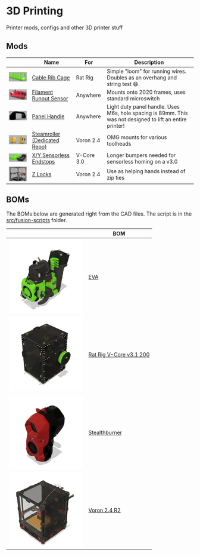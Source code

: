 # 3D Printing
Printer mods, configs and other 3D printer stuff

## Mods
| |Name|For|Description|
|---|---|---|---|
|<img src="images/crc-30x100-thumb.png" width="200px" />|[Cable Rib Cage](stl/general/)|Rat Rig|Simple "loom" for running wires. Doubles as an overhang and string test :smile:.|
|<img src="images/filament-runout-sensor-thumb.png" width="200px" />|[Filament Runout Sensor](stl/general/filament-runout-sensor.stl)|Anywhere|Mounts onto 2020 frames, uses standard microswitch|
|<img src="images/panel-handle-thumb.png" width="200px" />|[Panel Handle](stl/general/panel-handle.stl)|Anywhere|Light duty panel handle. Uses M6s, hole spacing is 89mm. This was not designed to lift an entire printer!|
|<img src="images/sr-og.png" width="200" />|[Steamroller (Dedicated Repo)](https://github.com/tallman5/steamroller)|Voron 2.4|OMG mounts for various toolheads|
|<img src="images/sensorless-endstops-thumb.png" width="200px" />|[X/Y Sensorless Endstops](stl/rat-rig/)|V-Core 3.0|Longer bumpers needed for sensorless homing on a v3.0|
|<img src="images/z-locks-installed-thumb.png" width="200px" />|[Z Locks](stl/voron/z-locks/readme.md)|Voron 2.4|Use as helping hands instead of zip ties|

## BOMs
The BOMs below are generated right from the CAD files.
The script is in the [src/fusion-scripts](src/fusion-scipts/) folder.

| |BOM|
|---|---|
|<img src="printers/eva/images/EVA3%20Assembly.png" width="200px" />|[EVA](printers/eva/EVA3%20Assembly%20BOM.md)|
|<img src="printers/rat-rig/v-core/images/Enclosure%202.0%20Assembly%20-%20200x200x200.png" width="200px" />|[Rat Rig V-Core v3.1 200](printers/rat-rig/v-core/Enclosure%202.0%20Assembly%20-%20200x200x200%20BOM.md)|
|<img src="printers/stealthburner/images/Stealthburner CW2 Assembly.png" width="200px" />|[Stealthburner](/printers/stealthburner/Stealthburner%20CW2%20Assembly%20BOM.md)|
|<img src="printers/voron/v2.4/images/Voron%202.4R2.png" width="200px" />|[Voron 2.4 R2](/printers/voron/v2.4/Voron%202.4R2%20BOM.md)|
